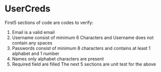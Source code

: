 # UserCreds
First5 sections of code are codes to verify: 
 1) Email is a valid email
 2) Username consist of minimum 6 Characters and Username does not contain any spaces
 4) Passwords consist of minimum 8 characters and contains at least 1 alphabet and 1 number
 5) Names only alphabet characters are present
 6) Required field are filled 
The next 5 sections are unit test for the above  
